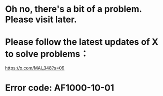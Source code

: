 # Oh no, there's a bit of a problem. Please visit later.
# Please follow the latest updates of X to solve problems：
https://x.com/MAl_348?s=09
# Error code: AF1000-10-01
